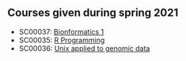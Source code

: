 ## Courses given during spring 2021

  * SC00037: [Bionformatics 1](https://github.com/bcfgothenburg/VT21/wiki/Bioinformatics-1)
  * SC00035: [R Programming](https://github.com/bcfgothenburg/VT21/wiki/R-programming)
  * SC00036: [Unix applied to genomic data](https://github.com/bcfgothenburg/VT21/wiki/Unix-applied-to-genomic-data)

